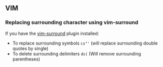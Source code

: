 ## VIM

### Replacing surrounding character using vim-surround
If you have the [vim-surround](https://github.com/tpope/vim-surround) plugin installed:
- To replace surrounding symbols `cs"'` (will replace surrounding double quotes by single)
- To delete surrounding delimiters `ds(` (Will remove surrounding parentheses)
